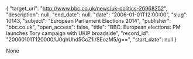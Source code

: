 {
  "target_url": "http://www.bbc.co.uk/news/uk-politics-26968252", 
  "description": null, 
  "end_date": null, 
  "date": "2006-01-01T12:00:00", 
  "slug": 10143, 
  "subject": "European Parliament Elections 2014", 
  "publisher": "bbc.co.uk", 
  "open_access": false, 
  "title": "BBC:  European elections: PM launches Tory campaign with UKIP broadside", 
  "record_id": "20060101T120000/U0qhUhd5CcZ1i/SEozM5/g==", 
  "start_date": null
}

None